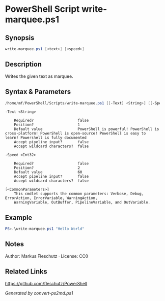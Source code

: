 # PowerShell Script write-marquee.ps1

## Synopsis
```powershell
write-marquee.ps1 [<text>] [<speed>]
```

## Description
Writes the given text as marquee.

## Syntax & Parameters
```powershell
/home/mf/PowerShell/Scripts/write-marquee.ps1 [[-Text] <String>] [[-Speed] <Int32>] [<CommonParameters>]
```

```
-Text <String>
    
    Required?                    false
    Position?                    1
    Default value                PowerShell is powerful! PowerShell is cross-platform! PowerShell is open-source! PowerShell is easy to learn! Powershell is fully documented
    Accept pipeline input?       false
    Accept wildcard characters?  false
```

```
-Speed <Int32>
    
    Required?                    false
    Position?                    2
    Default value                60
    Accept pipeline input?       false
    Accept wildcard characters?  false
```

```
[<CommonParameters>]
    This cmdlet supports the common parameters: Verbose, Debug, ErrorAction, ErrorVariable, WarningAction, 
    WarningVariable, OutBuffer, PipelineVariable, and OutVariable.
```

## Example
```powershell
PS>.\write-marquee.ps1 "Hello World"
```


## Notes
Author: Markus Fleschutz · License: CC0

## Related Links
https://github.com/fleschutz/PowerShell

*Generated by convert-ps2md.ps1*
